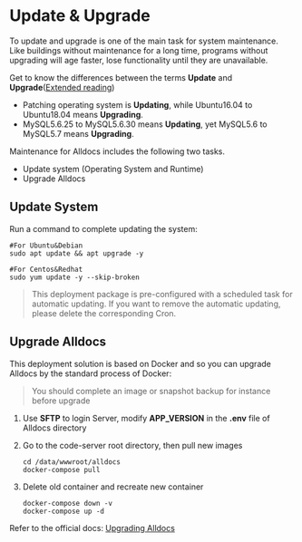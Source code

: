 # Update & Upgrade

To update and upgrade is one of the main task for system maintenance. Like buildings without maintenance for a long time, programs without upgrading will age faster, lose functionality until they are unavailable.

Get to know the differences between the terms **Update** and **Upgrade**([Extended reading](https://support.websoft9.com/docs/faq/tech-upgrade.html#update-vs-upgrade))
- Patching operating system is **Updating**, while Ubuntu16.04 to Ubuntu18.04 means **Upgrading**.
- MySQL5.6.25 to MySQL5.6.30 means **Updating**, yet MySQL5.6 to MySQL5.7 means **Upgrading**.

Maintenance for Alldocs includes the following two tasks.

- Update system (Operating System and Runtime) 
- Upgrade Alldocs

## Update System 

Run a command to complete updating the system:

``` shell
#For Ubuntu&Debian
sudo apt update && apt upgrade -y

#For Centos&Redhat
sudo yum update -y --skip-broken
```
> This deployment package is pre-configured with a scheduled task for automatic updating. If you want to remove the automatic updating, please delete the corresponding Cron.

## Upgrade Alldocs

This deployment solution is based on Docker and so you can upgrade Alldocs by the standard process of Docker:  

> You should complete an image or snapshot backup for instance before upgrade

1. Use **SFTP** to login Server, modify **APP_VERSION** in the **.env** file of Alldocs directory

2. Go to the code-server root directory, then pull new images
   ```
   cd /data/wwwroot/alldocs
   docker-compose pull
   ```
3. Delete old container and recreate new container
   ```
   docker-compose down -v
   docker-compose up -d
   ```

Refer to the official docs: [Upgrading Alldocs](https://www.alldocs.com/upgrade.html)
